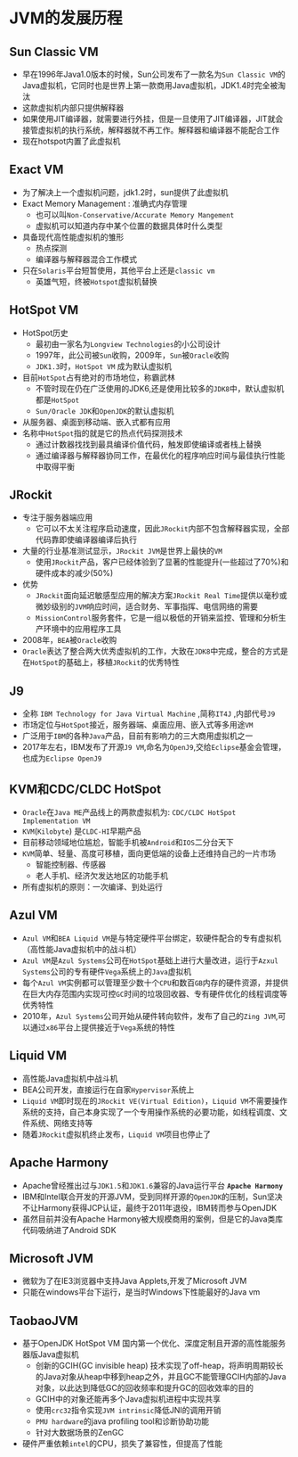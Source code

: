 # JVM的发展历程

## Sun Classic VM

- 早在1996年Java1.0版本的时候，Sun公司发布了一款名为`Sun Classic VM`的Java虚拟机，它同时也是世界上第一款商用Java虚拟机，JDK1.4时完全被淘汰
- 这款虚拟机内部只提供解释器
- 如果使用JIT编译器，就需要进行外挂，但是一旦使用了JIT编译器，JIT就会接管虚拟机的执行系统，解释器就不再工作。解释器和编译器不能配合工作
- 现在hotspot内置了此虚拟机

 

## Exact VM

- 为了解决上一个虚拟机问题，jdk1.2时，sun提供了此虚拟机
- Exact Memory Management : 准确式内存管理
  - 也可以叫`Non-Conservative/Accurate Memory Mangement`
  - 虚拟机可以知道内存中某个位置的数据具体时什么类型
- 具备现代高性能虚拟机的雏形
  - 热点探测
  - 编译器与解释器混合工作模式
- 只在`Solaris`平台短暂使用，其他平台上还是`classic vm`
  - 英雄气短，终被`Hotspot`虚拟机替换



## HotSpot VM

- HotSpot历史
  - 最初由一家名为`Longview Technologies`的小公司设计
  - 1997年，此公司被`Sun`收购，2009年，`Sun`被`Oracle`收购
  - `JDK1.3`时，`HotSpot VM` 成为默认虚拟机
- 目前`HotSpot`占有绝对的市场地位，称霸武林
  - 不管时现在仍在广泛使用的JDK6,还是使用比较多的`JDK8`中，默认虚拟机都是`HotSpot`
  - `Sun/Oracle JDK`和`OpenJDK`的默认虚拟机
- 从服务器、桌面到移动端、嵌入式都有应用
- 名称中`HotSpot`指的就是它的热点代码探测技术
  - 通过计数器找找到最具编译价值代码，触发即使编译或者栈上替换
  - 通过编译器与解释器协同工作，在最优化的程序响应时间与最佳执行性能中取得平衡



## JRockit

- 专注于服务器端应用
  - 它可以不太关注程序启动速度，因此`JRockit`内部不包含解释器实现，全部代码靠即使编译器编译后执行
- 大量的行业基准测试显示，`JRockit JVM`是世界上最快的`VM`
  - 使用`JRockit`产品，客户已经体验到了显著的性能提升(一些超过了70%)和硬件成本的减少(50%)
- 优势
  - `JRockit`面向延迟敏感型应用的解决方案`JRockit Real Time`提供以毫秒或微妙级别的`JVM`响应时间，适合财务、军事指挥、电信网络的需要
  - `MissionControl`服务套件，它是一组以极低的开销来监控、管理和分析生产环境中的应用程序工具
- 2008年，`BEA`被`Oracle`收购
- `Oracle`表达了整合两大优秀虚拟机的工作，大致在`JDK8`中完成，整合的方式是在`HotSpot`的基础上，移植`JRockit`的优秀特性



## J9

- 全称 `IBM Technology for Java Virtual Machine` ,简称`IT4J` ,内部代号`J9`
- 市场定位与`HotSpot`接近，服务器端、桌面应用、嵌入式等多用途`VM`
- 广泛用于`IBM`的各种`Java`产品，目前有影响力的三大商用虚拟机之一
- 2017年左右，IBM发布了开源`J9 VM`,命名为`OpenJ9`,交给`Eclipse`基金会管理，也成为`Eclipse OpenJ9`



## KVM和CDC/CLDC HotSpot

- `Oracle`在`Java ME`产品线上的两款虚拟机为: `CDC/CLDC HotSpot Implementation VM`
- `KVM`(`Kilobyte`) 是`CLDC-HI`早期产品
- 目前移动领域地位尴尬，智能手机被`Android`和`IOS`二分台天下
- `KVM`简单、轻量、高度可移植，面向更低端的设备上还维持自己的一片市场
  - 智能控制器、传感器
  - 老人手机、经济欠发达地区的功能手机
- 所有虚拟机的原则：一次编译、到处运行

## Azul VM

- `Azul VM`和`BEA Liquid VM`是与特定硬件平台绑定，软硬件配合的专有虚拟机（高性能Java虚拟机中的战斗机）
- `Azul VM`是`Azul Systems`公司在`HotSpot`基础上进行大量改进，运行于`Azxul Systems`公司的专有硬件`Vega`系统上的`Java`虚拟机
- 每个`Azul VM`实例都可以管理至少数十个`CPU`和数百`GB`内存的硬件资源，并提供在巨大内存范围内实现可控`GC`时间的垃圾回收器、专有硬件优化的线程调度等优秀特性
- 2010年，`Azul Systems`公司开始从硬件转向软件，发布了自己的`Zing JVM`,可以通过`x86`平台上提供接近于`Vega`系统的特性



## Liquid VM

- 高性能Java虚拟机中战斗机
- BEA公司开发，直接运行在自家`Hypervisor`系统上
- `Liquid VM`即时现在的`JRockit VE(Virtual Edition)`，`Liquid VM`不需要操作系统的支持，自己本身实现了一个专用操作系统的必要功能，如线程调度、文件系统、网络支持等
- 随着`JRockit`虚拟机终止发布，`Liquid VM`项目也停止了 



## Apache Harmony

- Apache曾经推出过与`JDK1.5`和`JDK1.6`兼容的Java运行平台 **`Apache Harmony`**
- IBM和Intel联合开发的开源JVM，受到同样开源的`OpenJDK`的压制，Sun坚决不让Harmony获得JCP认证，最终于2011年退役，IBM转而参与OpenJDK
- 虽然目前并没有Apache Harmony被大规模商用的案例，但是它的Java类库代码吸纳进了Android SDK

## Microsoft JVM

- 微软为了在IE3浏览器中支持Java Applets,开发了Microsoft JVM
- 只能在windows平台下运行，是当时Windows下性能最好的Java vm



## TaobaoJVM

- 基于OpenJDK HotSpot VM 国内第一个优化、深度定制且开源的高性能服务器版Java虚拟机
  - 创新的GCIH(GC invisible heap) 技术实现了off-heap，将声明周期较长的Java对象从heap中移到heap之外，并且GC不能管理GCIH内部的Java对象，以此达到降低GC的回收频率和提升GC的回收效率的目的
  - GCIH中的对象还能再多个Java虚拟机进程中实现共享
  - 使用`crc32`指令实现`JVM intrinsic`降低JNI的调用开销
  - `PMU hardware`的java profiling tool和诊断协助功能
  - 针对大数据场景的ZenGC
- 硬件严重依赖`intel`的CPU，损失了兼容性，但提高了性能